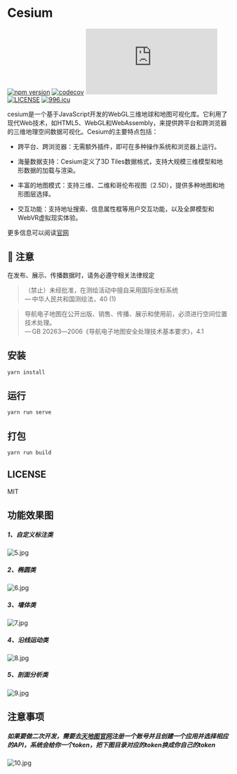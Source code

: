 # Cesium

[![npm version](https://img.shields.io/npm/v/gcoord.svg)](https://www.npmjs.com/package/gcoord)
[![codecov](https://codecov.io/gh/hujiulong/gcoord/branch/master/graph/badge.svg)](https://codecov.io/gh/hujiulong/gcoord)
[![gzip size](http://img.badgesize.io/https://unpkg.com/gcoord/dist/gcoord.global.prod.js?compression=gzip)](https://unpkg.com/gcoord/dist/gcoord.global.prod.js)
[![LICENSE](https://img.shields.io/npm/l/gcoord.svg)](https://www.npmjs.com/package/gcoord)
[![996.icu](https://img.shields.io/badge/link-996.icu-red.svg)](https://996.icu)

cesium是一个基于JavaScript开发的WebGL三维地球和地图可视化库。它利用了现代Web技术，如HTML5、WebGL和WebAssembly，来提供跨平台和跨浏览器的三维地理空间数据可视化。Cesium的主要特点包括：

- 跨平台、跨浏览器：无需额外插件，即可在多种操作系统和浏览器上运行。
- 海量数据支持：Cesium定义了3D Tiles数据格式，支持大规模三维模型和地形数据的加载与渲染。

- 丰富的地图模式：支持三维、二维和哥伦布视图（2.5D），提供多种地图和地形图层选择。

- 交互功能：支持地址搜索、信息属性框等用户交互功能，以及全屏模型和WebVR虚拟现实体验。

更多信息可以阅读[官网](https://cesium.com/)

## 🚨 注意

在发布、展示、传播数据时，请务必遵守相关法律规定

> （禁止）未经批准，在测绘活动中擅自采用国际坐标系统 <br> — 中华人民共和国测绘法，40 (1)

> 导航电子地图在公开出版、销售、传播、展示和使用前，必须进行空间位置技术处理。<br> — GB 20263―2006《导航电子地图安全处理技术基本要求》，4.1

## 安装

```bash
yarn install 
```

## 运行

```bash
yarn run serve
```

## 打包

```bash
yarn run build
```

## LICENSE

MIT

[number]: https://developer.mozilla.org/en-US/docs/Web/JavaScript/Reference/Global_Objects/Number
[string]: https://developer.mozilla.org/en-US/docs/Web/JavaScript/Reference/Global_Objects/String
[Array]: https://developer.mozilla.org/en-US/docs/Web/JavaScript/Reference/Global_Objects/Array
[Object]: https://developer.mozilla.org/en-US/docs/Web/JavaScript/Reference/Global_Objects/Object
[Error]: https://developer.mozilla.org/en-US/docs/Web/JavaScript/Reference/Global_Objects/Error

[GeoJSON]: https://tools.ietf.org/html/rfc7946#page-6



## 功能效果图

##### 1、自定义标注类

![5.jpg](https://pic1.58cdn.com.cn/nowater/webim/big/n_v22df14bfb2b7d43c4be2c1f1241299e84.jpg)

##### 2、椭圆类

![6.jpg](https://pic8.58cdn.com.cn/nowater/webim/big/n_v2554a57ff12d544688d484cbd2ec1955b.jpg)

##### 3、墙体类

![7.jpg](https://pic5.58cdn.com.cn/nowater/webim/big/n_v2123c732a476d4f8298ed168e155c3ed5.jpg)

##### 4、沿线运动类

![8.jpg](https://pic2.58cdn.com.cn/nowater/webim/big/n_v2213f0171b6e74e8caf87c900a0a2fb5a.jpg)

##### 5、剖面分析类

![9.jpg](https://img.picui.cn/free/2024/07/10/668e8d4235e33.jpg)

## 注意事项

##### 如果要做二次开发，需要去[天地图官网](http://lbs.tianditu.gov.cn/)注册一个账号并且创建一个应用并选择相应的API，系统会给你一个token，把下图目录对应的token换成你自己的token

![10.jpg](https://img.picui.cn/free/2024/07/10/668e8da2155e9.jpg)
